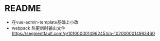 # README

- 在vue-admin-template基础上小改
- webpack 热更新时输出文件 https://segmentfault.com/q/1010000014962454/a-1020000014983460

